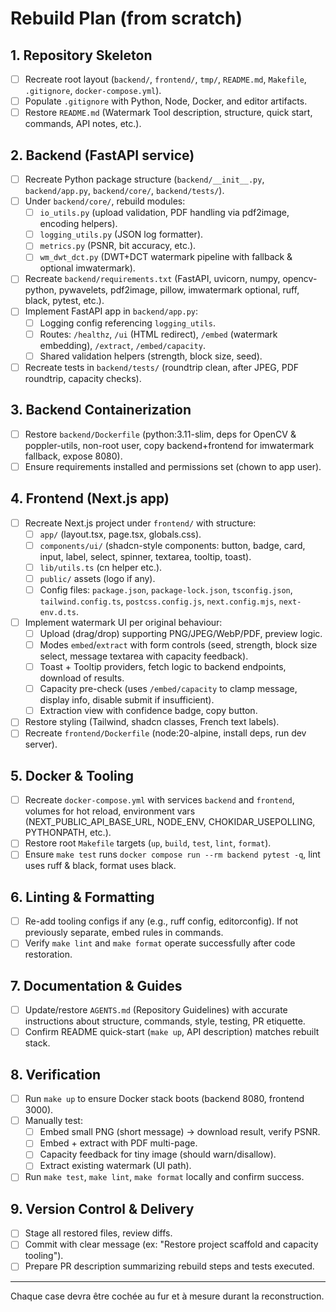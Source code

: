 # Rebuild Plan (from scratch)

## 1. Repository Skeleton
- [ ] Recreate root layout (`backend/`, `frontend/`, `tmp/`, `README.md`, `Makefile`, `.gitignore`, `docker-compose.yml`).
- [ ] Populate `.gitignore` with Python, Node, Docker, and editor artifacts.
- [ ] Restore `README.md` (Watermark Tool description, structure, quick start, commands, API notes, etc.).

## 2. Backend (FastAPI service)
- [ ] Recreate Python package structure (`backend/__init__.py`, `backend/app.py`, `backend/core/`, `backend/tests/`).
- [ ] Under `backend/core/`, rebuild modules:
  - [ ] `io_utils.py` (upload validation, PDF handling via pdf2image, encoding helpers).
  - [ ] `logging_utils.py` (JSON log formatter).
  - [ ] `metrics.py` (PSNR, bit accuracy, etc.).
  - [ ] `wm_dwt_dct.py` (DWT+DCT watermark pipeline with fallback & optional imwatermark).
- [ ] Recreate `backend/requirements.txt` (FastAPI, uvicorn, numpy, opencv-python, pywavelets, pdf2image, pillow, imwatermark optional, ruff, black, pytest, etc.).
- [ ] Implement FastAPI app in `backend/app.py`:
  - [ ] Logging config referencing `logging_utils`.
  - [ ] Routes: `/healthz`, `/ui` (HTML redirect), `/embed` (watermark embedding), `/extract`, `/embed/capacity`.
  - [ ] Shared validation helpers (strength, block size, seed).
- [ ] Recreate tests in `backend/tests/` (roundtrip clean, after JPEG, PDF roundtrip, capacity checks).

## 3. Backend Containerization
- [ ] Restore `backend/Dockerfile` (python:3.11-slim, deps for OpenCV & poppler-utils, non-root user, copy backend+frontend for imwatermark fallback, expose 8080).
- [ ] Ensure requirements installed and permissions set (chown to app user).

## 4. Frontend (Next.js app)
- [ ] Recreate Next.js project under `frontend/` with structure:
  - [ ] `app/` (layout.tsx, page.tsx, globals.css).
  - [ ] `components/ui/` (shadcn-style components: button, badge, card, input, label, select, spinner, textarea, tooltip, toast).
  - [ ] `lib/utils.ts` (cn helper etc.).
  - [ ] `public/` assets (logo if any).
  - [ ] Config files: `package.json`, `package-lock.json`, `tsconfig.json`, `tailwind.config.ts`, `postcss.config.js`, `next.config.mjs`, `next-env.d.ts`.
- [ ] Implement watermark UI per original behaviour:
  - [ ] Upload (drag/drop) supporting PNG/JPEG/WebP/PDF, preview logic.
  - [ ] Modes `embed`/`extract` with form controls (seed, strength, block size select, message textarea with capacity feedback).
  - [ ] Toast + Tooltip providers, fetch logic to backend endpoints, download of results.
  - [ ] Capacity pre-check (uses `/embed/capacity` to clamp message, display info, disable submit if insufficient).
  - [ ] Extraction view with confidence badge, copy button.
- [ ] Restore styling (Tailwind, shadcn classes, French text labels).
- [ ] Recreate `frontend/Dockerfile` (node:20-alpine, install deps, run dev server).

## 5. Docker & Tooling
- [ ] Recreate `docker-compose.yml` with services `backend` and `frontend`, volumes for hot reload, environment vars (NEXT_PUBLIC_API_BASE_URL, NODE_ENV, CHOKIDAR_USEPOLLING, PYTHONPATH, etc.).
- [ ] Restore root `Makefile` targets (`up`, `build`, `test`, `lint`, `format`).
- [ ] Ensure `make test` runs `docker compose run --rm backend pytest -q`, lint uses ruff & black, format uses black.

## 6. Linting & Formatting
- [ ] Re-add tooling configs if any (e.g., ruff config, editorconfig). If not previously separate, embed rules in commands.
- [ ] Verify `make lint` and `make format` operate successfully after code restoration.

## 7. Documentation & Guides
- [ ] Update/restore `AGENTS.md` (Repository Guidelines) with accurate instructions about structure, commands, style, testing, PR etiquette.
- [ ] Confirm README quick-start (`make up`, API description) matches rebuilt stack.

## 8. Verification
- [ ] Run `make up` to ensure Docker stack boots (backend 8080, frontend 3000).
- [ ] Manually test:
  - [ ] Embed small PNG (short message) -> download result, verify PSNR.
  - [ ] Embed + extract with PDF multi-page.
  - [ ] Capacity feedback for tiny image (should warn/disallow).
  - [ ] Extract existing watermark (UI path).
- [ ] Run `make test`, `make lint`, `make format` locally and confirm success.

## 9. Version Control & Delivery
- [ ] Stage all restored files, review diffs.
- [ ] Commit with clear message (ex: "Restore project scaffold and capacity tooling").
- [ ] Prepare PR description summarizing rebuild steps and tests executed.

---
Chaque case devra être cochée au fur et à mesure durant la reconstruction.
